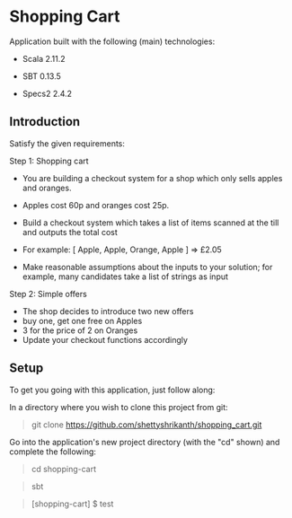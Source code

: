 Shopping Cart
====================================

Application built with the following (main) technologies:

- Scala 2.11.2

- SBT 0.13.5

- Specs2 2.4.2

Introduction
------------

Satisfy the given requirements:

Step 1: Shopping cart
* You are building a checkout system for a shop which only sells apples and oranges.
* Apples cost 60p and oranges cost 25p.
* Build a checkout system which takes a list of items scanned at the till and outputs the total cost
* For example: [ Apple, Apple, Orange, Apple ] => £2.05

* Make reasonable assumptions about the inputs to your solution; for example, many candidates take a list of strings as input

Step 2: Simple offers
* The shop decides to introduce two new offers
* buy one, get one free on Apples
* 3 for the price of 2 on Oranges
* Update your checkout functions accordingly

Setup
-----

To get you going with this application, just follow along:

In a directory where you wish to clone this project from git:
> git clone https://github.com/shettyshrikanth/shopping_cart.git

Go into the application's new project directory (with the "cd" shown) and complete the following:
> cd shopping-cart

> sbt

> [shopping-cart] $ test

